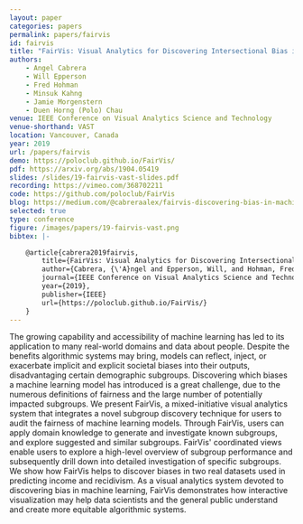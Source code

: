 ```yaml
---
layout: paper
categories: papers
permalink: papers/fairvis
id: fairvis
title: "FairVis: Visual Analytics for Discovering Intersectional Bias in Machine Learning"
authors: 
    - Angel Cabrera
    - Will Epperson 
    - Fred Hohman
    - Minsuk Kahng
    - Jamie Morgenstern 
    - Duen Horng (Polo) Chau
venue: IEEE Conference on Visual Analytics Science and Technology
venue-shorthand: VAST
location: Vancouver, Canada
year: 2019
url: /papers/fairvis
demo: https://poloclub.github.io/FairVis/
pdf: https://arxiv.org/abs/1904.05419
slides: /slides/19-fairvis-vast-slides.pdf
recording: https://vimeo.com/368702211
code: https://github.com/poloclub/FairVis
blog: https://medium.com/@cabreraalex/fairvis-discovering-bias-in-machine-learning-using-visual-analytics-acbd362a3e2f
selected: true
type: conference
figure: /images/papers/19-fairvis-vast.png
bibtex: |-

    @article{cabrera2019fairvis,
        title={FairVis: Visual Analytics for Discovering Intersectional Bias in Machine Learning},
        author={Cabrera, {\'A}ngel and Epperson, Will, and Hohman, Fred and Kahng, Minsuk and Morgenstern, Jamie and Chau, Duen Horng},
        journal={IEEE Conference on Visual Analytics Science and Technology (VAST)},
        year={2019},
        publisher={IEEE}
        url={https://poloclub.github.io/FairVis/}
    }
---
```


The growing capability and accessibility of machine learning has led to its application to many real-world domains and data about people.
Despite the benefits algorithmic systems may bring, models can reflect, inject, or exacerbate implicit and explicit societal biases into their outputs, disadvantaging certain demographic subgroups.
Discovering which biases a machine learning model has introduced is a great challenge, due to the numerous definitions of fairness and the large number of potentially impacted subgroups.
We present FairVis, a mixed-initiative visual analytics system that integrates a novel subgroup discovery technique for users to audit the fairness of machine learning models.
Through FairVis, users can apply domain knowledge to generate and investigate known subgroups, and explore suggested and similar subgroups.
FairVis' coordinated views enable users to explore a high-level overview of subgroup performance and subsequently drill down into detailed investigation of specific subgroups.
We show how FairVis helps to discover biases in two real datasets used in predicting income and recidivism.
As a visual analytics system devoted to discovering bias in machine learning, FairVis demonstrates how interactive visualization may help data scientists and the general public understand and create more equitable algorithmic systems.
